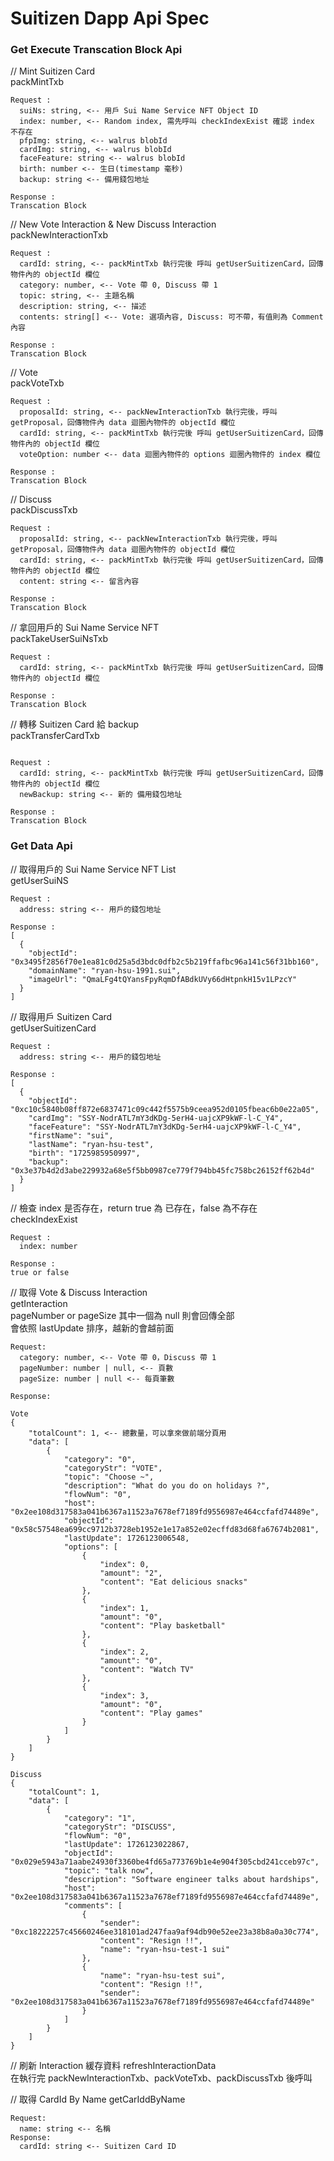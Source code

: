 <h1>Suitizen Dapp Api Spec</h1>

<h3>Get Execute Transcation Block Api </h3>

// Mint Suitizen Card <br>
packMintTxb <br>
```
Request :
  suiNs: string, <-- 用戶 Sui Name Service NFT Object ID
  index: number, <-- Random index, 需先呼叫 checkIndexExist 確認 index 不存在
  pfpImg: string, <-- walrus blobId
  cardImg: string, <-- walrus blobId
  faceFeature: string <-- walrus blobId
  birth: number <-- 生日(timestamp 毫秒)
  backup: string <-- 備用錢包地址

Response :
Transcation Block

```

// New Vote Interaction & New Discuss Interaction <br>
packNewInteractionTxb <br>
```
Request :
  cardId: string, <-- packMintTxb 執行完後 呼叫 getUserSuitizenCard，回傳物件內的 objectId 欄位
  category: number, <-- Vote 帶 0, Discuss 帶 1
  topic: string, <-- 主題名稱
  description: string, <-- 描述
  contents: string[] <-- Vote: 選項內容, Discuss: 可不帶，有值則為 Comment 內容

Response :
Transcation Block

```

// Vote <br>
packVoteTxb <br>
```
Request :
  proposalId: string, <-- packNewInteractionTxb 執行完後，呼叫 getProposal，回傳物件內 data 迴圈內物件的 objectId 欄位
  cardId: string, <-- packMintTxb 執行完後 呼叫 getUserSuitizenCard，回傳物件內的 objectId 欄位
  voteOption: number <-- data 迴圈內物件的 options 迴圈內物件的 index 欄位

Response :
Transcation Block

```

// Discuss <br>
packDiscussTxb <br>
```
Request :
  proposalId: string, <-- packNewInteractionTxb 執行完後，呼叫 getProposal，回傳物件內 data 迴圈內物件的 objectId 欄位
  cardId: string, <-- packMintTxb 執行完後 呼叫 getUserSuitizenCard，回傳物件內的 objectId 欄位
  content: string <-- 留言內容

Response :
Transcation Block

```

// 拿回用戶的 Sui Name Service NFT <br>
packTakeUserSuiNsTxb <br>
```
Request :
  cardId: string, <-- packMintTxb 執行完後 呼叫 getUserSuitizenCard，回傳物件內的 objectId 欄位

Response :
Transcation Block

```

// 轉移 Suitizen Card 給 backup<br>
packTransferCardTxb <br>
```

Request :
  cardId: string, <-- packMintTxb 執行完後 呼叫 getUserSuitizenCard，回傳物件內的 objectId 欄位
  newBackup: string <-- 新的 備用錢包地址

Response :
Transcation Block

```

<h3> Get Data Api </h3>

// 取得用戶的 Sui Name Service NFT List <br>
getUserSuiNS <br>
```
Request :
  address: string <-- 用戶的錢包地址

Response :
[
  {
    "objectId": "0x3495f2856f70e1ea81c0d25a5d3bdc0dfb2c5b219ffafbc96a141c56f31bb160",
    "domainName": "ryan-hsu-1991.sui",
    "imageUrl": "QmaLFg4tQYansFpyRqmDfABdkUVy66dHtpnkH15v1LPzcY"
  }
]

```

// 取得用戶 Suitizen Card <br>
getUserSuitizenCard <br>
```
Request :
  address: string <-- 用戶的錢包地址

Response :
[
  {
    "objectId": "0xc10c5840b08ff872e6837471c09c442f5575b9ceea952d0105fbeac6b0e22a05",
    "cardImg": "SSY-NodrATL7mY3dKDg-5erH4-uajcXP9kWF-l-C_Y4",
    "faceFeature": "SSY-NodrATL7mY3dKDg-5erH4-uajcXP9kWF-l-C_Y4",
    "firstName": "sui",
    "lastName": "ryan-hsu-test",
    "birth": "1725985950997",
    "backup": "0x3e37b4d2d3abe229932a68e5f5bb0987ce779f794bb45fc758bc26152ff62b4d"
  }
]

```

// 檢查 index 是否存在，return true 為 已存在，false 為不存在 <br>
checkIndexExist <br>
```
Request :
  index: number

Response :
true or false

```

// 取得 Vote & Discuss Interaction <br>
getInteraction <br>
pageNumber or pageSize 其中一個為 null 則會回傳全部<br>
會依照 lastUpdate 排序，越新的會越前面
```
Request:
  category: number, <-- Vote 帶 0，Discuss 帶 1
  pageNumber: number | null, <-- 頁數
  pageSize: number | null <-- 每頁筆數

Response:

Vote
{
    "totalCount": 1, <-- 總數量，可以拿來做前端分頁用
    "data": [
        {
            "category": "0",
            "categoryStr": "VOTE",
            "topic": "Choose ~",
            "description": "What do you do on holidays ?",
            "flowNum": "0",
            "host": "0x2ee108d317583a041b6367a11523a7678ef7189fd9556987e464ccfafd74489e",
            "objectId": "0x58c57548ea699cc9712b3728eb1952e1e17a852e02ecffd83d68fa67674b2081",
            "lastUpdate": 1726123006548,
            "options": [
                {
                    "index": 0,
                    "amount": "2",
                    "content": "Eat delicious snacks"
                },
                {
                    "index": 1,
                    "amount": "0",
                    "content": "Play basketball"
                },
                {
                    "index": 2,
                    "amount": "0",
                    "content": "Watch TV"
                },
                {
                    "index": 3,
                    "amount": "0",
                    "content": "Play games"
                }
            ]
        }
    ]
}

Discuss
{
    "totalCount": 1,
    "data": [
        {
            "category": "1",
            "categoryStr": "DISCUSS",
            "flowNum": "0",
            "lastUpdate": 1726123022867,
            "objectId": "0x029e5943a71aabe24930f3360be4fd65a773769b1e4e904f305cbd241cceb97c",
            "topic": "talk now",
            "description": "Software engineer talks about hardships",
            "host": "0x2ee108d317583a041b6367a11523a7678ef7189fd9556987e464ccfafd74489e",
            "comments": [
                {
                    "sender": "0xc18222257c45660246ee318101ad247faa9af94db90e52ee23a38b8a0a30c774",
                    "content": "Resign !!",
                    "name": "ryan-hsu-test-1 sui"
                },
                {
                    "name": "ryan-hsu-test sui",
                    "content": "Resign !!",
                    "sender": "0x2ee108d317583a041b6367a11523a7678ef7189fd9556987e464ccfafd74489e"
                }
            ]
        }
    ]
}

```

// 刷新 Interaction 緩存資料
refreshInteractionData <br>
在執行完 packNewInteractionTxb、packVoteTxb、packDiscussTxb 後呼叫

// 取得 CardId By Name
getCarIddByName
```
Request:
  name: string <-- 名稱
Response:
  cardId: string <-- Suitizen Card ID
```